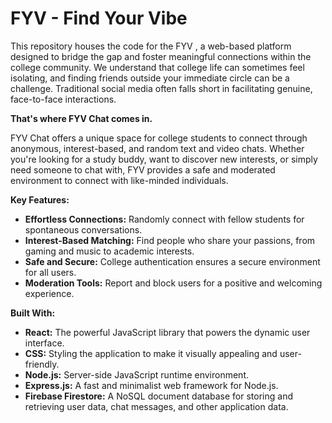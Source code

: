 # FYV - Find Your Vibe

This repository houses the code for the FYV , a web-based platform designed to bridge the gap and foster meaningful connections within the college community. We understand that college life can sometimes feel isolating, and finding friends outside your immediate circle can be a challenge. Traditional social media often falls short in facilitating genuine, face-to-face interactions.

**That's where FYV Chat comes in.**

FYV Chat offers a unique space for college students to connect through anonymous, interest-based, and random text and video chats. Whether you're looking for a study buddy, want to discover new interests, or simply need someone to chat with, FYV provides a safe and moderated environment to connect with like-minded individuals.

**Key Features:**

* **Effortless Connections:** Randomly connect with fellow students for spontaneous conversations.
* **Interest-Based Matching:** Find people who share your passions, from gaming and music to academic interests.
* **Safe and Secure:** College authentication ensures a secure environment for all users.
* **Moderation Tools:** Report and block users for a positive and welcoming experience.

**Built With:**

* **React:** The powerful JavaScript library that powers the dynamic user interface.
* **CSS:** Styling the application to make it visually appealing and user-friendly.
* **Node.js:** Server-side JavaScript runtime environment.
* **Express.js:** A fast and minimalist web framework for Node.js.
* **Firebase Firestore:** A NoSQL document database for storing and retrieving user data, chat messages, and other application data.
